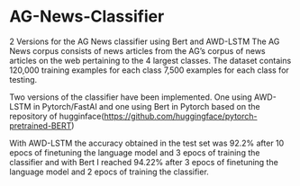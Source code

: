 # AG-News-Classifier
2 Versions for the AG News classifier using Bert and AWD-LSTM
The AG News corpus consists of news articles from the AG’s corpus of news articles on the web pertaining to the 4 largest 
classes.
The dataset contains 120,000 training examples for each class 7,500 examples for each class for testing. 

Two versions of the classifier have been implemented. One using AWD-LSTM in Pytorch/FastAI and one using Bert in Pytorch
based on the repository of hugginface(https://github.com/huggingface/pytorch-pretrained-BERT) 

With AWD-LSTM the accuracy obtained in the test set was 92.2% after 10 epocs of finetuning the language model and 3 epocs of training the classifier 
and with Bert I reached 94.22% after 3 epocs of finetuning the language model and 2 epocs of training the classifier.
